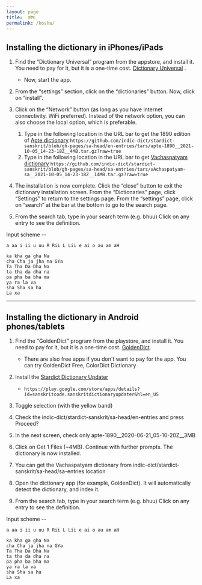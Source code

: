 ```yaml
---
layout: page
title: 	कोषः
permalink: /kosha/
---
```

## Installing the dictionary in iPhones/iPads

1. Find the “Dictionary Universal” program from the appstore, and install it. You need to pay for it, but it is a one-time cost. [Dictionary Universal](https://apps.apple.com/us/app/dictionary-universal/id312088272) .
   - Now, start the app.

2. From the “settings” section, click on the “dictionaries” button. Now, click on “install”.
3. Click on the “Network” button (as long as you have internet connectivity. WiFi preferred). Instead of the network option, you can also choose the local option, which is preferable.
   1. Type in the following location in the URL bar to get the 1890 edition of [Apte dictionary](https://github.com/indic-dict/stardict-sanskrit/blob/gh-pages/sa-head/en-entries/tars/apte-1890__2021-10-05_14-23-18Z__4MB.tar.gz?raw=true) 
       `https://github.com/indic-dict/stardict-sanskrit/blob/gh-pages/sa-head/en-entries/tars/apte-1890__2021-10-05_14-23-18Z__4MB.tar.gz?raw=true`
   2. Type in the following location in the URL bar to get [Vachaspatyam dictionary](https://github.com/indic-dict/stardict-sanskrit/blob/gh-pages/sa-head/sa-entries/tars/vAchaspatyam-sa__2021-10-05_14-23-18Z__14MB.tar.gz?raw=true)
      `https://github.com/indic-dict/stardict-sanskrit/blob/gh-pages/sa-head/sa-entries/tars/vAchaspatyam-sa__2021-10-05_14-23-18Z__14MB.tar.gz?raw=true`

4. The installation is now complete. Click the “close” button to exit the dictionary installation screen. From the “Dictionaries” page, click “Settings” to return to the settings page. From the “settings” page, click on “search” at the bar at the bottom to go to the search page.

5. From the search tab, type in your search term (e.g. bhuu)
Click on any entry to see the definition.

Input scheme --
```
a aa i ii u uu R Rii L Lii e ai o au am aH

ka kha ga gha Na
cha Cha ja jha na GYa
Ta Tha Da Dha Na
ta tha da dha na
pa pha ba bha ma
ya ra la va
sha Sha sa ha
La xa
```

---

## Installing the dictionary in Android phones/tablets

1. Find the “GoldenDict” program from the playstore, and install it. You need to pay for it, but it is a one-time cost. [GoldenDict](https://play.google.com/store/apps/details?id=mobi.goldendict.android&hl=en_US&gl=US).
   - There are also free apps if you don't want to pay for the app. You can try GoldenDict Free, ColorDict Dictionary
2. Install the [Stardict Dictionary Updater](https://play.google.com/store/apps/details?id=sanskritcode.sanskritdictionaryupdater&hl=en_US) 
   - `https://play.google.com/store/apps/details?id=sanskritcode.sanskritdictionaryupdater&hl=en_US`
3. Toggle selection (with the yellow band)

4. Check the indic-dict/stardict-sanskrit/sa-head/en-entries and press Proceed?

5. In the next screen, check only apte-1890__2020-06-21_05-10-20Z__3MB

6. Click on Get 1 Files (~4MB). Continue with further prompts. The dictionary is now installed.

7. You can get the Vachaspatyam dictionary from indic-dict/stardict-sanskrit/sa-head/sa-entries location

8. Open the dictionary app (for example, GoldenDict). It will automatically detect the dictionary, and index it.

9.  From the search tab, type in your search term (e.g. bhuu)
Click on any entry to see the definition.

Input scheme --

```
a aa i ii u uu R Rii L Lii e ai o au am aH

ka kha ga gha Na
cha Cha ja jha na GYa
Ta Tha Da Dha Na
ta tha da dha na
pa pha ba bha ma
ya ra la va
sha Sha sa ha
La xa
```
